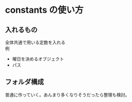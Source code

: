 # constants の使い方

## 入れるもの

全体共通で用いる定数を入れる \
例

- 曜日を決めるオブジェクト
- パス

## フォルダ構成

普通に作っていく。あんまり多くなりそうだったら整理も検討。
